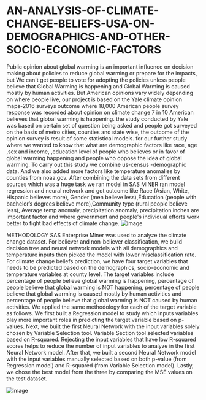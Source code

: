 # AN-ANALYSIS-OF-CLIMATE-CHANGE-BELIEFS-USA-ON-DEMOGRAPHICS-AND-OTHER-SOCIO-ECONOMIC-FACTORS
Public opinion about global warming is an important influence on decision making about policies to reduce global warming or prepare for the impacts, but We can't get people to vote for adopting the policies unless people believe that Global Warming is happening and Global Warming is caused mostly by human activities. But American opinions vary widely depending on where people live, our project is based on the Yale climate opinion maps-2016 surveys outcome where 18,000 American people survey response was recorded about opinion on climate change 7 in 10 American   believes that global warming is happening. the study conducted by Yale was based on certain set of question being asked and people got surveyed on the basis of metro cities, counties and state wise, the outcome of the opinion survey is result of some statistical models. for our further study where we wanted to know that what are demographic factors like race, age ,sex and income, ,education level of people who believes or in favor of global warming happening and people who oppose the idea of global warming. To carry out this study we combine us-census -demographic data.   And we also added more factors like temperature anomalies by counties from noaa.gov. After combining the data sets from different sources which was a  huge task  we ran model in SAS MINER ran model regression and  neural network and got outcome like Race (Asian, White, Hispanic believes more), Gender (men believe less),Education (people with bachelor’s degrees believe more),Community type (rural people believe less), Average temp anomaly, precipitation anomaly, precipitation inches are important factor and where government and people's individual efforts work better to fight bad effects of climate change.
![image](https://user-images.githubusercontent.com/59974486/90712468-1afa1400-e271-11ea-8d78-9c98d1d7e13f.png)

METHODOLOGY
SAS Enterprise Miner was used to analyze the climate change dataset. For believer and non-believer classification, we build decision tree and neural network models with all demographics and temperature inputs then picked the model with lower misclassification rate. 
For climate change beliefs prediction, we have four target variables that needs to be predicted based on the demographics, socio-economic and temperature variables at county level. The target variables include percentage of people believe global warming is happening,  percentage of people believe that  global warming is NOT happening, percentage of people believe that global warming is caused mostly by human activities and percentage of people believe that global warming is NOT caused by human activities. We applied the same methodology for each of the target variable as follows. We first built a Regression model to study which inputs variables play more important roles in predicting the target variable based on p-values. Next, we built the first Neural Network with the input variables solely chosen by Variable Selection tool. Variable Section tool selected variables based on R-squared. Rejecting the input variables that have low R-squared scores helps to reduce the number of input variables to analyze in the first Neural Network model. After that, we built a second Neural Network model with the input variables manually selected based on both p-value (from Regression model) and R-squared (from Variable Selection model). Lastly, we chose the best model from the three by comparing the MSE values on the test dataset.

![image](https://user-images.githubusercontent.com/59974486/90774933-34797b00-e2c6-11ea-9a37-90ce6090e10f.png)
